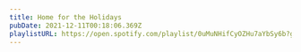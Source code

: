 ```yaml
---
title: Home for the Holidays
pubDate: 2021-12-11T00:18:06.369Z
playlistURL: https://open.spotify.com/playlist/0uMuNHifCyOZHu7aYbSy6b?go=1&sp_cid=f475fbd29105abc77dce86abdcb6c68b&nd=1&dlsi=2f3c962f1edd4434
---
```

